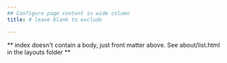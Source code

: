 ```yaml
---
## Configure page content in wide column
title: # leave blank to exclude

---
```


\*\* index doesn't contain a body, just front matter above. See about/list.html in the layouts folder \*\*
